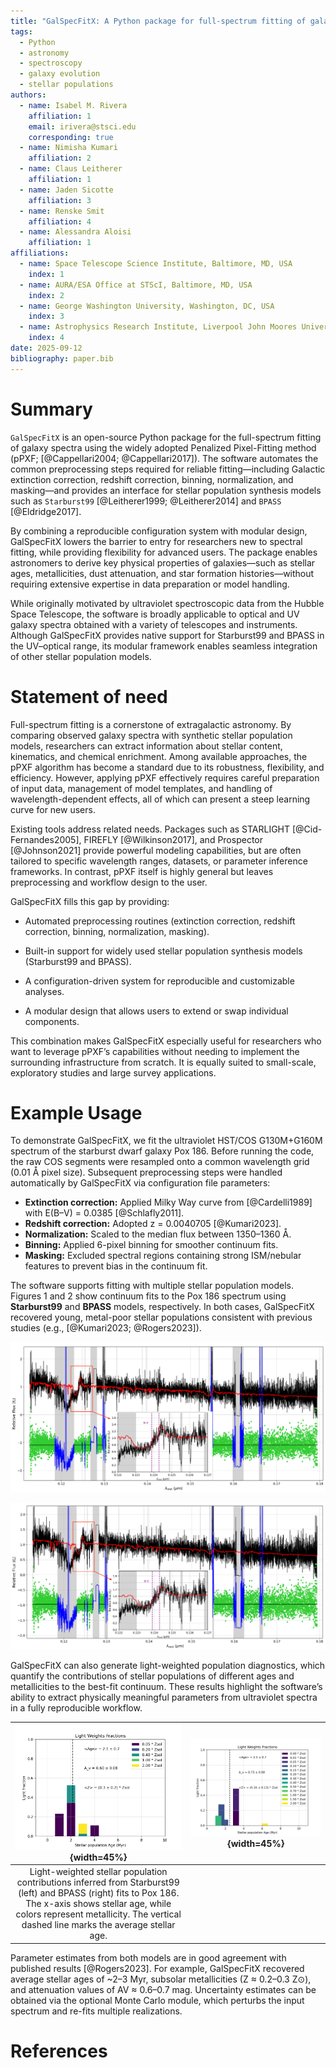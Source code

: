 ```yaml
---
title: "GalSpecFitX: A Python package for full-spectrum fitting of galaxy spectra"
tags:
  - Python
  - astronomy
  - spectroscopy
  - galaxy evolution
  - stellar populations
authors:
  - name: Isabel M. Rivera
    affiliation: 1
    email: irivera@stsci.edu
    corresponding: true
  - name: Nimisha Kumari
    affiliation: 2
  - name: Claus Leitherer
    affiliation: 1
  - name: Jaden Sicotte
    affiliation: 3
  - name: Renske Smit
    affiliation: 4
  - name: Alessandra Aloisi
    affiliation: 1
affiliations:
  - name: Space Telescope Science Institute, Baltimore, MD, USA
    index: 1
  - name: AURA/ESA Office at STScI, Baltimore, MD, USA
    index: 2
  - name: George Washington University, Washington, DC, USA
    index: 3
  - name: Astrophysics Research Institute, Liverpool John Moores University, UK
    index: 4
date: 2025-09-12
bibliography: paper.bib
---
```


# Summary
`GalSpecFitX` is an open-source Python package for the full-spectrum fitting of galaxy spectra using the widely adopted Penalized Pixel-Fitting method (pPXF; [@Cappellari2004; @Cappellari2017]). The software automates the common preprocessing steps required for reliable fitting—including Galactic extinction correction, redshift correction, binning, normalization, and masking—and provides an interface for stellar population synthesis models such as `Starburst99` [@Leitherer1999; @Leitherer2014] and `BPASS` [@Eldridge2017].

By combining a reproducible configuration system with modular design, GalSpecFitX lowers the barrier to entry for researchers new to spectral fitting, while providing flexibility for advanced users. The package enables astronomers to derive key physical properties of galaxies—such as stellar ages, metallicities, dust attenuation, and star formation histories—without requiring extensive expertise in data preparation or model handling.

While originally motivated by ultraviolet spectroscopic data from the Hubble Space Telescope, the software is broadly applicable to optical and UV galaxy spectra obtained with a variety of telescopes and instruments. Although GalSpecFitX provides native support for Starburst99 and BPASS in the UV–optical range, its modular framework enables seamless integration of other stellar population models.

# Statement of need
Full-spectrum fitting is a cornerstone of extragalactic astronomy. By comparing observed galaxy spectra with synthetic stellar population models, researchers can extract information about stellar content, kinematics, and chemical enrichment. Among available approaches, the pPXF algorithm has become a standard due to its robustness, flexibility, and efficiency. However, applying pPXF effectively requires careful preparation of input data, management of model templates, and handling of wavelength-dependent effects, all of which can present a steep learning curve for new users.

Existing tools address related needs. Packages such as STARLIGHT [@Cid-Fernandes2005], FIREFLY [@Wilkinson2017], and Prospector [@Johnson2021] provide powerful modeling capabilities, but are often tailored to specific wavelength ranges, datasets, or parameter inference frameworks. In contrast, pPXF itself is highly general but leaves preprocessing and workflow design to the user.

GalSpecFitX fills this gap by providing:

- Automated preprocessing routines (extinction correction, redshift correction, binning, normalization, masking).

- Built-in support for widely used stellar population synthesis models (Starburst99 and BPASS).

- A configuration-driven system for reproducible and customizable analyses.

- A modular design that allows users to extend or swap individual components.

This combination makes GalSpecFitX especially useful for researchers who want to leverage pPXF’s capabilities without needing to implement the surrounding infrastructure from scratch. It is equally suited to small-scale, exploratory studies and large survey applications.

# Example Usage
To demonstrate GalSpecFitX, we fit the ultraviolet HST/COS G130M+G160M spectrum of the starburst dwarf galaxy Pox 186. Before running the code, the raw COS segments were resampled onto a common wavelength grid (0.01 Å pixel size). Subsequent preprocessing steps were handled automatically by GalSpecFitX via configuration file parameters:

- **Extinction correction:** Applied Milky Way curve from [@Cardelli1989] with E(B–V) = 0.0385 [@Schlafly2011].  
- **Redshift correction:** Adopted z = 0.0040705 [@Kumari2023].  
- **Normalization:** Scaled to the median flux between 1350–1360 Å.  
- **Binning:** Applied 6-pixel binning for smoother continuum fits.  
- **Masking:** Excluded spectral regions containing strong ISM/nebular features to prevent bias in the continuum fit.  

The software supports fitting with multiple stellar population models. Figures 1 and 2 show continuum fits to the Pox 186 spectrum using **Starburst99** and **BPASS** models, respectively. In both cases, GalSpecFitX recovered young, metal-poor stellar populations consistent with previous studies (e.g., [@Kumari2023; @Rogers2023]).

![GalSpecFitX fit to the COS spectrum of Pox 186 using Starburst99 models. The black line shows the dereddened, de-redshifted spectrum; the red line shows the best-fit model. Masked regions are greyed out. Residuals are shown below. The inset zooms into the P Cygni N V λ1240 line.](figures/pox186_starburst99.png)

![Same as above, but using BPASS models.](figures/pox186_bpass.png)

GalSpecFitX can also generate light-weighted population diagnostics, which quantify the contributions of stellar populations of different ages and metallicities to the best-fit continuum. These results highlight the software’s ability to extract physically meaningful parameters from ultraviolet spectra in a fully reproducible workflow.

| ![Starburst99 light-weighted populations](figures/pox186_lightweights_starburst99.png){width=45%} | ![BPASS light-weighted populations](figures/pox186_lightweights_bpass.png){width=45%} |
|:--:|:--:|
| Light-weighted stellar population contributions inferred from Starburst99 (left) and BPASS (right) fits to Pox 186. The x-axis shows stellar age, while colors represent metallicity. The vertical dashed line marks the average stellar age. |

Parameter estimates from both models are in good agreement with published results [@Rogers2023]. For example, GalSpecFitX recovered average stellar ages of ~2–3 Myr, subsolar metallicities (Z ≈ 0.2–0.3 Z⊙), and attenuation values of AV ≈ 0.6–0.7 mag. Uncertainty estimates can be obtained via the optional Monte Carlo module, which perturbs the input spectrum and re-fits multiple realizations.

# References
